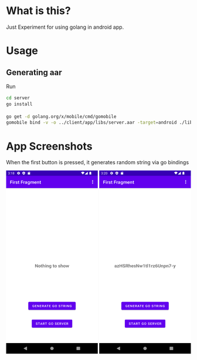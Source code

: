 # What is this?

Just Experiment for using golang in android app.

# Usage

## Generating aar

Run

```bash
cd server
go install

go get -d golang.org/x/mobile/cmd/gomobile
gomobile bind -v -o ../client/app/libs/server.aar -target=android ./lib
```

# App Screenshots

When the first button is pressed, it generates random string via go bindings


<img src="/screenshots/1.png" alt="Screenshot 1" style="height: 500px; width:250px;"/>

<img src="/screenshots/2.png" alt="Screenshot 2" style="height: 500px; width:250px;"/>